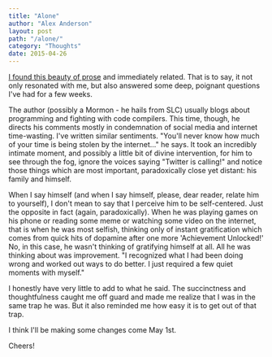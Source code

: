 ```yaml
---
title: "Alone"
author: "Alex Anderson"
layout: post
path: "/alone/"
category: "Thoughts"
date: 2015-04-26
---
```


[I found this beauty of prose](http://www.kow.fm/we-need-time-alone-to-think/) and immediately related. That is to say, it not only resonated with me, but also answered some deep, poignant questions I've had for a few weeks.

The author (possibly a Mormon - he hails from SLC) usually blogs about programming and fighting with code compilers. This time, though, he directs his comments mostly in condemnation of social media and internet time-wasting. I've written similar sentiments. "You'll never know how much of your time is being stolen by the internet..." he says. It took an incredibly intimate moment, and possibly a little bit of divine intervention, for him to see through the fog, ignore the voices saying "Twitter is calling!" and notice those things which are most important, paradoxically close yet distant: his family and himself.

When I say himself (and when I say himself, please, dear reader, relate him to yourself), I don't mean to say that I perceive him to be self-centered. Just the opposite in fact (again, paradoxically). When he was playing games on his phone or reading some meme or watching some video on the internet, that is when he was most selfish, thinking only of instant gratification which comes from quick hits of dopamine after one more 'Achievement Unlocked!' No, in this case, he wasn't thinking of gratifying himself at all. All he was thinking about was improvement. "I recognized what I had been doing wrong and worked out ways to do better. I just required a few quiet moments with myself."

I honestly have very little to add to what he said. The succinctness and thoughtfulness caught me off guard and made me realize that I was in the same trap he was. But it also reminded me how easy it is to get out of that trap.

I think I'll be making some changes come May 1st.

Cheers!
